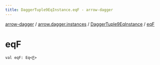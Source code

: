 ```yaml
---
title: DaggerTuple9EqInstance.eqF - arrow-dagger
---
```


[arrow-dagger](../../index.html) / [arrow.dagger.instances](../index.html) / [DaggerTuple9EqInstance](index.html) / [eqF](./eq-f.html)

# eqF

`val eqF: Eq<`[`F`](index.html#F)`>`